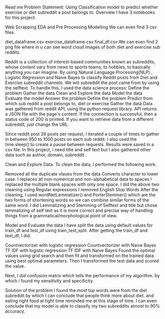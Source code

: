 Read me
Problem Statement: Using Classification model to predict whether exercise or diet subreddit a post belongs to.
Overview
I have 3 notebooks for this project.

Web Scrapping
EDA and Pre Processing
Modelling
We can even find 3 csv files.

diet_dataframe.csv
exercise_dataframe.csv
final_df.csv
We can even find 2 png file where in u can see word cloud images of both diet and exercise sub reddits.

Reddit is a collection of interest-based communities known as subreddits, whose content vary from news to sports teams, to hobbies, to basically anything you can imagine.
By using Natural Language Processing(NLP) , Logistic Regression and Naive Bayes to classify Reddit posts from Diet and Exercise subreddit channels. We will subreddit the post came from by using the selftext.
To handle this, I used the data science process:
Define the problem
Gather the data
Clean and Explore the data
Model the data
Evaluate the model
Answer the problem
Define the problem
Predict from which sub reddit a post belongs to, diet or exercise
Gather the data
Data was gathered from reddit API, using the python request library. API returns a JSON file with the page's content.
If the connection is successful, then a status code of 200 is printed. If you want to retrieve data from a different subreddit, just change the URL.

Since reddit post 26 posts per request, I iterated a couple of times to gather in between 950 to 1000 posts on each sub reddit. I also used the time.sleep() to create a pause between requests. Results were saved in a csv file. In this project, I need title and self text but I also gathered other data such as author, domain, subreddit .

Clean and Explore Data:
To clean the data, I performed the following work.

Removed all the duplicate vlaues from the data
Converts character to lower case.
I replaces all non-numerical and non-alphabetical data to spaces
I replaced the multiple blank spaces with only one space. I did the above two cleaning using Regular expressions
I removed English Stop Words
After the cleaning, I used wordNetLemmatizer() and PorterStemmer() which are the two forms of shortening words so we can combine similar forms of the same word. I did Lemmatizing and Stemming of Selftext and title but chose lemmatizing of self text as it is more correct and precise way of handling things from a grammatical/morphological point of view.

Model and Evaluate the data
I have split the data using default values for train_df and test_df using train_test_split. After getting the train_df and test_df, I did

Countvectorizer with logistic regression
Countvectorizer with Naive Bayes
TF IDF with logistic regression
TF IDF with Naive Bayes
Found the optimal values using grid search and then fit and transformed on the trained data using best optimal parameters. Then I transformed the test data and scored the value.

Next, I did confusion matrix which tells the performance of my algorithm. by which i found my sensitivity and specificity.

Solution of the problem
I found the most top words were from the diet subreddit by which I can conclude that people think more about diet. and eating right food at tight time reminded me at this stage of time. I can even conclude that my model is able to classify my two subreddits almost to 90% accuracy.

